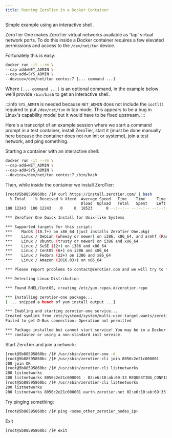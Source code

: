 ```yaml
---
title: Running ZeroTier in a Docker Container
---
```


Simple example using an interactive shell.

ZeroTier One makes ZeroTier virtual networks available as 'tap' virtual network ports. To do this inside a Docker container requires a few elevated permissions and access to the `/dev/net/tun` device.

Fortunately this is easy:

```sh
docker run -it --rm \
--cap-add=NET_ADMIN \
--cap-add=SYS_ADMIN \
--device=/dev/net/tun centos:7 [... command ...]
```

Where `[... command ...]` is an optional command, in the example below we'll provide `/bin/bash` to get an interactive shell.

:::info
`SYS_ADMIN` is needed because `NET_ADMIN` does not include the `ioctl()` required to put `/dev/net/tun` in tap mode. This appears to be a bug in Linux's capability model but it would have to be fixed upstream.
:::

Here's a transcript of an example session where we start a command prompt in a test container, install ZeroTier, start it (must be done manually here because the container does not run init or systemd), join a test network, and ping something.

Starting a container with an interactive shell:

```sh
docker run -it --rm \
--cap-add=NET_ADMIN \
--cap-add=SYS_ADMIN \
--device=/dev/net/tun centos:7 /bin/bash
```

Then, while inside the container we install ZeroTier:

```sh
[root@5b88595860bc /]# curl https://install.zerotier.com/ | bash
  % Total    % Received % Xferd  Average Speed   Time    Time     Time  Current
                                 Dload  Upload   Total   Spent    Left  Speed
100 12243  100 12243    0     0  18523      0 --:--:-- --:--:-- --:--:-- 18550

*** ZeroTier One Quick Install for Unix-like Systems

*** Supported targets for this script:
***    MacOS (10.7+) on x86_64 (just installs ZeroTier One.pkg)
***    Linux / Debian (wheezy or newer) on i386, x86_64, and armhf (Raspbian/jessie only)
***    Linux / Ubuntu (trusty or newer) on i386 and x86_64
***    Linux / SuSE (12+) on i386 and x86_64
***    Linux / CentOS (6+) on i386 and x86_64
***    Linux / Fedora (22+) on i386 and x86_64
***    Linux / Amazon (2016.03+) on x86_64

*** Please report problems to contact@zerotier.com and we will try to fix ASAP!

*** Detecting Linux Distribution

*** Found RHEL/CentOS, creating /etc/yum.repos.d/zerotier.repo

*** Installing zerotier-one package...
[ ... snipped a bunch of yum install output ...]

*** Enabling and starting zerotier-one service...
Created symlink from /etc/systemd/system/multi-user.target.wants/zerotier-one.service to /usr/lib/systemd/system/zerotier-one.service.
Failed to get D-Bus connection: Operation not permitted

*** Package installed but cannot start service! You may be in a Docker
*** container or using a non-standard init service.
```

Start ZeroTier and join a network:

```sh
[root@5b88595860bc /]# /usr/sbin/zerotier-one -d
[root@5b88595860bc /]# /usr/sbin/zerotier-cli join 8056c2e21c000001
200 join OK
[root@5b88595860bc /]# /usr/sbin/zerotier-cli listnetworks
200 listnetworks
200 listnetworks 8056c2e21c000001 - 02:e6:10:ab:69:33 REQUESTING_CONFIGURATION PRIVATE zt0 -
[root@5b88595860bc /]# /usr/sbin/zerotier-cli listnetworks
200 listnetworks
200 listnetworks 8056c2e21c000001 earth.zerotier.net 02:e6:10:ab:69:33 OK PUBLIC zt0 fd80:56c2:e21c:0000:0199:93e6:10b7:8bf1/88,28.183.140.10/7
```

Try pinging something:

```sh
[root@5b88595860bc /]# ping <some_other_zerotier_nodes_ip>
```

Exit

```sh
[root@5b88595860bc /]# exit
```
